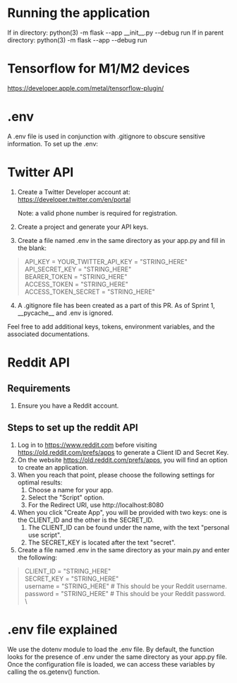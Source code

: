# Running the application
   If in directory:
   python(3) -m flask --app \_\_init\_\_.py --debug run
   If in parent directory:
   python(3) -m flask --app <dirname> --debug run

# Tensorflow for M1/M2 devices
   https://developer.apple.com/metal/tensorflow-plugin/

# .env
A .env file is used in conjunction with .gitignore to obscure sensitive information. To set up the .env:

# Twitter API
1. Create a Twitter Developer account at:
   https://developer.twitter.com/en/portal
   
   Note: a valid phone number is required for registration.
  
2. Create a project and generate your API keys.
3. Create a file named .env in the same directory as your app.py and fill in the blank:

>API_KEY = YOUR_TWITTER_API_KEY = "STRING_HERE" \
API_SECRET_KEY = "STRING_HERE" \
BEARER_TOKEN = "STRING_HERE" \
ACCESS_TOKEN = "STRING_HERE" \
ACCESS_TOKEN_SECRET = "STRING_HERE"

4. A .gitignore file has been created as a part of this PR. As of Sprint 1, \_\_pycache\_\_ and .env is ignored.

Feel free to add additional keys, tokens, environment variables, and the associated documentations.

# Reddit API 

## Requirements
1. Ensure you have a Reddit account.

## Steps to set up the reddit API
1. Log in to https://www.reddit.com before visiting https://old.reddit.com/prefs/apps to generate a Client ID and Secret Key.
2. On the website https://old.reddit.com/prefs/apps, you will find an option to create an application.
3. When you reach that point, please choose the following settings for optimal results:
   1.  Choose a name for your app.
   2.  Select the "Script" option.
   3.  For the Redirect URI, use http://localhost:8080
4. When you click "Create App", you will be provided with two keys: one is the CLIENT_ID and the other is the SECRET_ID.
   1. The CLIENT_ID can be found under the name, with the text "personal use script".
   2. The SECRET_KEY is located after the text "secret".
5. Create a file named .env in the same directory as your main.py and enter the following:
   
>CLIENT_ID = "STRING_HERE" \
SECRET_KEY = "STRING_HERE" \
username = "STRING_HERE"  # This should be your Reddit username. \
password = "STRING_HERE"  # This should be your Reddit password. \

# .env file explained
We use the dotenv module to load the .env file. By default, the function looks for the presence of .env under the same directory as your app.py file.
Once the configuration file is loaded, we can access these variables by calling the os.getenv() function.

